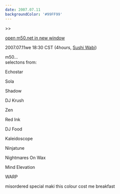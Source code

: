 ```yaml
---
date: 2007.07.11
backgroundColor: '#99FF99'
---
```


\>>

[open m50.net in new window](http://m50.net/)

2007.07.11we 18:30 CST (4hours, [Sushi Wabi](http://www.sushiwabi.com/))  

m50...  
selectons from:  

Echostar

Sola

Shadow

DJ Krush

Zen

Red Ink

DJ Food

Kaleidoscope

Ninjatune

Nightmares On Wax

Mind Elevation

WARP

misordered special maki this colour cost me breakfast